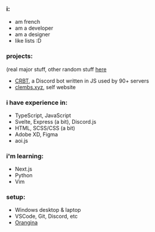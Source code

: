 ### i:
- am french
- am a developer
- am a designer
- like lists :D
### projects:
(real major stuff, other random stuff [here](https://clembs.xyz/all)
- [CRBT](https://crbt.ga), a Discord bot written in JS used by 90+ servers
- [clembs.xyz](https://clembs.xyz), self website
### i have experience in:
- TypeScript, JavaScript
- Svelte, Express (a bit), Discord.js
- HTML, SCSS/CSS (a bit)
- Adobe XD, Figma
- aoi.js
### i'm learning:
- Next.js
- Python
- Vim
### setup:
- Windows desktop & laptop
- VSCode, Git, Discord, etc
- [Orangina](https://en.wikipedia.org/wiki/Orangina)
